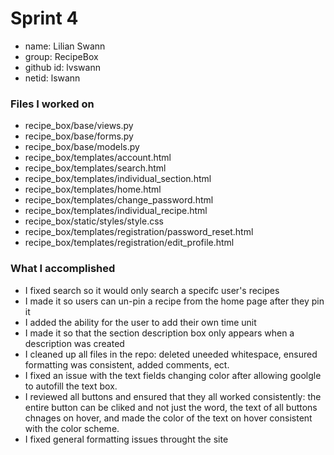 # Sprint 4

- name: Lilian Swann
- group: RecipeBox
- github id: lvswann
- netid: lswann

### Files I worked on
- recipe_box/base/views.py
- recipe_box/base/forms.py
- recipe_box/base/models.py
- recipe_box/templates/account.html
- recipe_box/templates/search.html
- recipe_box/templates/individual_section.html
- recipe_box/templates/home.html
- recipe_box/templates/change_password.html
- recipe_box/templates/individual_recipe.html
- recipe_box/static/styles/style.css
- recipe_box/templates/registration/password_reset.html
- recipe_box/templates/registration/edit_profile.html


### What I accomplished
- I fixed search so it would only search a specifc user's recipes
- I made it so users can un-pin a recipe from the home page after they pin it
- I added the ability for the user to add their own time unit
- I made it so that the section description box only appears when a description was created
- I cleaned up all files in the repo: deleted uneeded whitespace, ensured formatting was consistent, added comments, ect.
- I fixed an issue with the text fields changing color after allowing goolgle to autofill the text box. 
- I reviewed all buttons and ensured that they all worked consistently: the entire button can be cliked and not just the word, 
the text of all buttons chnages on hover, and made the color of the text on hover consistent with the color scheme. 
- I fixed general formatting issues throught the site
